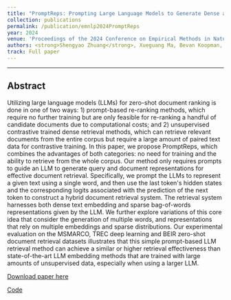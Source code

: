 ```yaml
---
title: "PromptReps: Prompting Large Language Models to Generate Dense and Sparse Representations for Zero-Shot Document Retrieval"
collection: publications
permalink: /publication/emnlp2024PromptReps
year: 2024
venue: 'Proceedings of the 2024 Conference on Empirical Methods in Natural Language Processing (EMNLP2024)'
authors: <strong>Shengyao Zhuang</strong>, Xueguang Ma, Bevan Koopman, Jimmy Lin, and Guido Zuccon.
track: Full paper
---
```

---

## Abstract
Utilizing large language models (LLMs) for zero-shot document ranking is done in one of two ways: 1) prompt-based re-ranking methods, which require no further training but are only feasible for re-ranking a handful of candidate documents due to computational costs; and 2) unsupervised contrastive trained dense retrieval methods, which can retrieve relevant documents from the entire corpus but require a large amount of paired text data for contrastive training. 
In this paper, we propose PromptReps, which combines the advantages of both categories: no need for training and the ability to retrieve from the whole corpus. Our method only requires prompts to guide an LLM to generate query and document representations for effective document retrieval. Specifically, we prompt the LLMs to represent a given text using a single word, and then use the last token's hidden states and the corresponding logits associated with the prediction of the next token to construct a hybrid document retrieval system. The retrieval system harnesses both dense text embedding and sparse bag-of-words representations given by the LLM. We further explore variations of this core idea that consider the generation of multiple words, and representations that rely on multiple embeddings and sparse distributions. Our experimental evaluation on the MSMARCO, TREC deep learning and BEIR zero-shot document retrieval datasets illustrates that this simple prompt-based LLM retrieval method can achieve a similar or higher retrieval effectiveness than state-of-the-art LLM embedding methods that are trained with large amounts of unsupervised data, especially when using a larger LLM.

[Download paper here](https://arxiv.org/pdf/2404.18424)

[Code](https://github.com/ielab/PromptReps)
